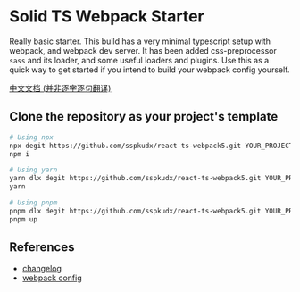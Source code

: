 # Solid TS Webpack Starter

Really basic starter. This build has a very minimal typescript setup with webpack, and webpack dev server. It has been added css-preprocessor `sass` and its loader, and some useful loaders and plugins. Use this as a quick way to get started if you intend to build your webpack config yourself.

[中文文档 (并非逐字逐句翻译)](./README_zh-cn.md)

## Clone the repository as your project's template

```sh
# Using npx
npx degit https://github.com/sspkudx/react-ts-webpack5.git YOUR_PROJECT_DIRECTORY
npm i

# Using yarn
yarn dlx degit https://github.com/sspkudx/react-ts-webpack5.git YOUR_PROJECT_DIRECTORY
yarn

# Using pnpm
pnpm dlx degit https://github.com/sspkudx/react-ts-webpack5.git YOUR_PROJECT_DIRECTORY
pnpm up
```

## References

-   [changelog](./CHANGELOG.md)
-   [webpack config](./webpack/webpack.base.js)
